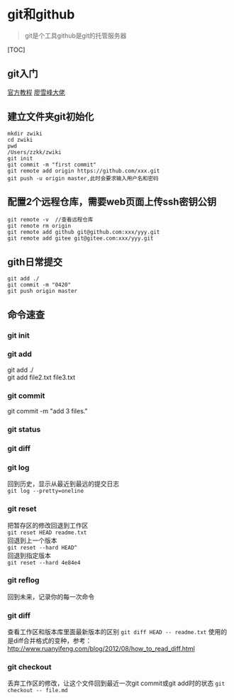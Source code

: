 # git和github
>git是个工具github是git的托管服务器

[TOC]

## git入门
[官方教程](https://docs.github.com/cn/github "官方")
[廖雪峰大佬](https://www.liaoxuefeng.com/wiki/896043488029600 "廖雪峰")

## 建立文件夹git初始化
```
mkdir zwiki
cd zwiki
pwd
/Users/zzkk/zwiki
git init
git commit -m "first commit"
git remote add origin https://github.com/xxx.git
git push -u origin master,此时会要求输入用户名和密码
```

## 配置2个远程仓库，需要web页面上传ssh密钥公钥
```
git remote -v  //查看远程仓库
git remote rm origin
git remote add github git@github.com:xxx/yyy.git
git remote add gitee git@gitee.com:xxx/yyy.git
```

## gith日常提交
```
git add ./
git commit -m "0420"
git push origin master
```

## 命令速查
### git init
### git add
git add ./  
git add file2.txt file3.txt
### git commit
git commit -m "add 3 files."
### git status
### git diff
### git log
回到历史，显示从最近到最远的提交日志  
`git log --pretty=oneline`
### git reset
把暂存区的修改回退到工作区  
`git reset HEAD readme.txt`  
回退到上一个版本  
`git reset --hard HEAD^`  
回退到指定版本  
`git reset --hard 4e84e4`
### git reflog
回到未来，记录你的每一次命令  
### git diff
查看工作区和版本库里面最新版本的区别
`git diff HEAD -- readme.txt`
使用的是diff合并格式的变种，参考：  
http://www.ruanyifeng.com/blog/2012/08/how_to_read_diff.html
### git checkout
丢弃工作区的修改，让这个文件回到最近一次git commit或git add时的状态
`git checkout -- file.md`
